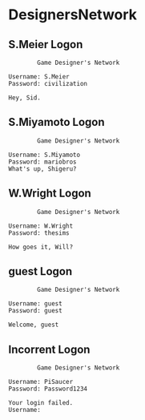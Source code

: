 # DesignersNetwork

## S.Meier Logon
```
        Game Designer's Network

Username: S.Meier
Password: civilization

Hey, Sid.
```

## S.Miyamoto Logon
```
        Game Designer's Network

Username: S.Miyamoto
Password: mariobros
What's up, Shigeru?
```

## W.Wright Logon
```
        Game Designer's Network

Username: W.Wright
Password: thesims

How goes it, Will?
```

## guest Logon
```
        Game Designer's Network

Username: guest
Password: guest

Welcome, guest
```

## Incorrent Logon
```
        Game Designer's Network

Username: PiSaucer
Password: Password1234

Your login failed.
Username:
```